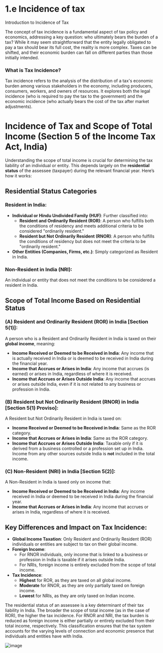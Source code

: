 # 1.e Incidence of tax
Introduction to Incidence of Tax

The concept of tax incidence is a fundamental aspect of tax policy and economics, addressing a key question: who ultimately bears the burden of a tax? While it may seem straightforward that the entity legally obligated to pay a tax should bear its full cost, the reality is more complex. Taxes can be shifted, and their economic burden can fall on different parties than those initially intended.

### What is Tax Incidence?
Tax incidence refers to the analysis of the distribution of a tax's economic burden among various stakeholders in the economy, including producers, consumers, workers, and owners of resources. It explores both the legal incidence (who is required to pay the tax to the government) and the economic incidence (who actually bears the cost of the tax after market adjustments).

 

# Incidence of Tax and Scope of Total Income (Section 5 of the Income Tax Act, India)

Understanding the scope of total income is crucial for determining the tax liability of an individual or entity. This depends largely on the **residential status** of the assessee (taxpayer) during the relevant financial year. Here’s how it works:

## Residential Status Categories

### Resident in India:

- **Individual or Hindu Undivided Family (HUF)**: Further classified into:
  - **Resident and Ordinarily Resident (ROR)**: A person who fulfills both the conditions of residency and meets additional criteria to be considered "ordinarily resident."
  - **Resident but Not Ordinarily Resident (RNOR)**: A person who fulfills the conditions of residency but does not meet the criteria to be "ordinarily resident."
- **Other Entities (Companies, Firms, etc.)**: Simply categorized as Resident in India.

### Non-Resident in India (NRI):

An individual or entity that does not meet the conditions to be considered a resident in India.

## Scope of Total Income Based on Residential Status

### (A) Resident and Ordinarily Resident (ROR) in India [Section 5(1)]:

A person who is a Resident and Ordinarily Resident in India is taxed on their **global income**, meaning:

- **Income Received or Deemed to be Received in India**: Any income that is actually received in India or is deemed to be received in India during the financial year.
- **Income that Accrues or Arises in India**: Any income that accrues (is earned) or arises in India, regardless of where it is received.
- **Income that Accrues or Arises Outside India**: Any income that accrues or arises outside India, even if it is not related to any business or profession in India.

### (B) Resident but Not Ordinarily Resident (RNOR) in India [Section 5(1) Proviso]:

A Resident but Not Ordinarily Resident in India is taxed on:

- **Income Received or Deemed to be Received in India**: Same as the ROR category.
- **Income that Accrues or Arises in India**: Same as the ROR category.
- **Income that Accrues or Arises Outside India**: Taxable only if it is derived from a business controlled or a profession set up in India. Income from any other sources outside India is **not** included in the total income.

### (C) Non-Resident (NRI) in India [Section 5(2)]:

A Non-Resident in India is taxed only on income that:

- **Income Received or Deemed to be Received in India**: Any income received in India or deemed to be received in India during the financial year.
- **Income that Accrues or Arises in India**: Any income that accrues or arises in India, regardless of where it is received.

## Key Differences and Impact on Tax Incidence:

- **Global Income Taxation**: Only Resident and Ordinarily Resident (ROR) individuals or entities are subject to tax on their global income.
- **Foreign Income**:
  - For RNOR individuals, only income that is linked to a business or profession in India is taxable if it arises outside India.
  - For NRIs, foreign income is entirely excluded from the scope of total income.
- **Tax Incidence**:
  - **Highest** for ROR, as they are taxed on all global income.
  - **Moderate** for RNOR, as they are only partially taxed on foreign income.
  - **Lowest** for NRIs, as they are only taxed on Indian income.

The residential status of an assessee is a key determinant of their tax liability in India. The broader the scope of total income (as in the case of ROR), the higher the tax incidence. For RNOR and NRI, the tax burden is reduced as foreign income is either partially or entirely excluded from their total income, respectively. This classification ensures that the tax system accounts for the varying levels of connection and economic presence that individuals and entities have with India.
 

 



![image](https://github.com/user-attachments/assets/cacebbb8-f0a9-489f-b273-78256dbdae48)


